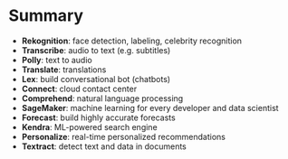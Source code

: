 # Summary

- **Rekognition**: face detection, labeling, celebrity recognition
- **Transcribe**: audio to text (e.g. subtitles)
- **Polly**: text to audio
- **Translate**: translations
- **Lex**: build conversational bot (chatbots)
- **Connect**: cloud contact center
- **Comprehend**: natural language processing
- **SageMaker**: machine learning for every developer and data scientist
- **Forecast**: build highly accurate forecasts
- **Kendra**: ML-powered search engine
- **Personalize**: real-time personalized recommendations
- **Textract**: detect text and data in documents
